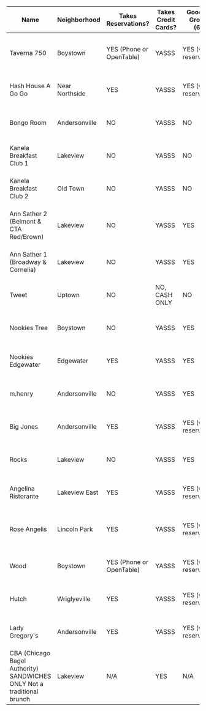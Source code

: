 |Name   								|Neighborhood   	  |Takes Reservations?   	 |Takes Credit Cards? |Good For Groups (6+) |Address   																																																	  |Phone   			  |YELP   	|
|---									|---				  |---						 |---			 |---						|---																																																		  |---				  |---  |
|Taverna 750   							|Boystown   		  |YES (Phone or OpenTable)  |YASSS   		 |YES (with reservation)   	|[750 W Cornelia Ave Chicago, IL 60657](https://www.google.com/maps/place/750+W+Cornelia+Ave,+Chicago,+IL+60657/@41.9456196,-87.6490044,17z/data=!3m1!4b1!4m2!3m1!1s0x880fd3b01b7659df:0xa78e5cc367fad3ed)    |(773) 904-7466     |[Yelp review](http://www.yelp.com/biz/taverna-750-chicago)	   					|
|Hash House A Go Go						|Near Northside   	  |YES						 |YASSS			 |YES (with reservation)    	|[1212 N State Pkwy Chicago, IL 60610](https://www.google.com/maps/place/Hash+House+a+Go+Go/@41.904342,-87.628891,17z/data=!3m1!4b1!4m2!3m1!1s0x880fd34fe49736d5:0x6e9ea2f5b08ef5f7)  	|(312) 202-0994   	|[Yelp review](http://www.yelp.com/biz/hash-house-a-go-go-chicago)   				|
|Bongo Room								|Andersonville   	  |NO						 |YASSS			 |NO					   	|[5022 N Clark St Chicago, IL 60640](https://www.google.com/maps/place/The+Bongo+Room/@41.973177,-87.668156,17z/data=!3m1!4b1!4m2!3m1!1s0x880fd2e4d491e345:0xe8aac0982233934f)  		|(773) 728-7900   	|[Yelp review](http://www.yelp.com/biz/the-bongo-room-chicago-2)   				|
|Kanela Breakfast Club 1				|Lakeview	   		  |NO						 |YASSS			 |NO					   	|[3231 N Clark St, Chicago, IL 60657](https://www.google.com/maps/place/Kanela+Breakfast+Club/@41.940805,-87.651225,17z/data=!3m1!4b1!4m2!3m1!1s0x880fd3aed1b3a97b:0xcf6fff0e56f51686)  	   |(773) 248-1622     |[Yelp review](http://www.yelp.com/biz/kanela-breakfast-club-chicago)   			|
|Kanela Breakfast Club 2				|Old Town	   		  |NO						 |YASSS			 |NO					   	|[1552 N Wells St, Chicago, IL 60610](https://www.google.com/maps/place/Kanela+Breakfast+Club/@41.910668,-87.634878,17z/data=!3m1!4b1!4m2!3m1!1s0x880fd34136ece519:0x4a001fbe844768c3)  	   |(312) 255-1206     |[Yelp review](http://www.yelp.com/biz/kanela-breakfast-club-chicago-2)   			|
|Ann Sather 2 (Belmont & CTA Red/Brown)	|Lakeview	   		  |NO						 |YASSS			 |YES					    |[909 W Belmont Ave Chicago, IL 60657](https://www.google.com/maps/place/Ann+Sather+Restaurant/@41.939797,-87.652057,17z/data=!3m1!4b1!4m2!3m1!1s0x880fd3a93626105b:0x8c2a72725defd57f)     |(773) 348-2378   	|[Yelp review](http://www.yelp.com/biz/ann-sather-chicago-2)   	|
|Ann Sather 1 (Broadway & Cornelia)		|Lakeview	   		  |NO						 |YASSS			 |YES					    |[3411 N Broadway St Chicago, IL 60657](https://www.google.com/maps/place/ANN+SATHER/@41.943803,-87.644866,17z/data=!3m1!4b1!4m2!3m1!1s0x880fd3a4e9c9dee1:0x4a31f65cd184ff2a)  	 |(773) 305-0024   	 |[Yelp review](http://www.yelp.com/biz/ann-sather-restaurant-chicago)   	|
|Tweet									|Uptown		   		  |NO						 |NO, CASH ONLY  |NO					   	|[5020 N Sheridan Rd Chicago, IL 60640](https://www.google.com/maps/place/Tweet/@41.973978,-87.655262,17z/data=!3m1!4b1!4m2!3m1!1s0x880fd3d597990d9d:0x5530b7444f4ca267)  	 |(773) 728-5576   	 |[Yelp review](http://www.yelp.com/biz/tweet-chicago)   						|
|Nookies Tree							|Boystown	   		  |NO						 |YASSS			 |YES					    |[3334 N Halsted St Chicago, IL 60657](https://www.google.com/maps/place/Nookies+Tree/@41.942868,-87.649618,17z/data=!3m1!4b1!4m2!3m1!1s0x880fd3afa010c3c1:0xeeba92bac787fd03)  	|(773) 248-9888   	|[Yelp review](http://www.yelp.com/biz/nookies-tree-restaurant-chicago) |
|Nookies Edgewater						|Edgewater	   		  |YES						 |YASSS			 |YES					    |[1100 W Bryn Mawr Chicago, IL 60660](https://www.google.com/maps/place/Nookies+Edgewater/@41.983817,-87.658232,17z/data=!3m1!4b1!4m2!3m1!1s0x880fd1829e2ad01d:0xa0bd24470fb64049)  	|(773) 516-4188   	|[Yelp review](http://www.yelp.com/biz/nookies-edgewater-chicago)   |
|m.henry								|Andersonville   	  |NO						 |YASSS			 |YES					    |[5707 N Clark St Chicago, IL 60660](https://www.google.com/maps/place/m.henry/@41.985667,-87.668985,17z/data=!3m1!4b1!4m2!3m1!1s0x880fd1901f34d60b:0x9ad9d80268e86590)  	 |(773) 561-1600   	 |[Yelp review](http://www.yelp.com/biz/m-henry-chicago)   						|
|Big Jones								|Andersonville   	  |YES						 |YASSS			 |YES (with reservation)      |[5347 N Clark St Chicago, IL 60640](https://www.google.com/maps/place/Big+Jones/@41.979442,-87.668022,17z/data=!3m1!4b1!4m2!3m1!1s0x880fd188a6c4f76d:0xfe575b2270ebc808)  		|(773) 275-5725   	|[Yelp review](http://www.yelp.com/biz/big-jones-chicago)   				|
|Rocks									|Lakeview	   		  |NO						 |YASSS			 |YES  				   	    |[3463 N Broadway Chicago, IL 60657](https://www.google.com/maps/place/ROCKS+lakeview/@41.945009,-87.645633,17z/data=!3m1!4b1!4m2!3m1!1s0x880fd3a4d5dedb57:0xbeb3cd27ac67afe7)  	   |(773) 472-0493     |[Yelp review](http://www.yelp.com/biz/rocks-lakeview-chicago)   	|
|Angelina Ristorante					|Lakeview East   	  |YES						 |YASSS			 |YES (with reservation)      |[3561 N Broadway St Chicago, IL 60657](https://www.google.com/maps/place/Angelina+Ristorante/@41.947175,-87.646943,17z/data=!3m1!4b1!4m2!3m1!1s0x880fd3ba8d47dc17:0xe2eeb08f38a2206)  	|(773) 935-5933   	|[Yelp review](http://www.yelp.com/biz/angelina-ristorante-chicago) |
|Rose Angelis							|Lincoln Park   	  |YES						 |YASSS			 |YES (with reservation)      |[1314 W Wrightwood Ave Chicago, IL 60614](https://www.google.com/maps/place/RoseAngelis/@41.929001,-87.661654,17z/data=!3m1!4b1!4m2!3m1!1s0x880fd2fc419073a3:0x8e75ea19452e3052) |(773) 296-0081   	|[Yelp review](http://www.yelp.com/biz/rose-angelis-chicago)   		 |
|Wood									|Boystown	   		  |YES (Phone or OpenTable)  |YASSS			 |YES (with reservation)      |[3335 N Halsted St Chicago, IL 60657](https://www.google.com/maps/place/Wood/@41.942839,-87.64917,17z/data=!3m1!4b1!4m2!3m1!1s0x880fd3af758768b5:0x3b30a53af61f22b2)	 |(773) 935-9663   	 |[Yelp review](http://www.yelp.com/biz/wood-chicago)   							|
|Hutch									|Wriglyeville   	  |YES						 |YASSS			 |YES (with reservation)  	|[3301 N Clark St Chicago, IL 60657](https://www.google.com/maps/place/Hutch+Chicago/@41.941952,-87.652181,17z/data=!3m1!4b1!4m2!3m1!1s0x880fd3ae93ed37df:0xf0c055acd7bb8ef1)  	 |(773) 248-1155   	 |[Yelp review](http://www.yelp.com/biz/hutch-chicago)    				  |
|Lady Gregory's							|Andersonville   	  |YES						 |YASSS			 |YES (with reservation)  	|[5260 N Clark St Chicago, IL 60640](https://www.google.com/maps/place/Lady+Gregory's+Bar+%26+Restaurant/@41.977892,-87.66856,17z/data=!4m6!1m3!3m2!1s0x880fd188873ce7fb:0x95a544b6eda28e45!2sLady+Gregory's+Bar+%26+Restaurant!3m1!1s0x880fd188873ce7fb:0x95a544b6eda28e45)	|(773) 271-5050				  	 |[Yelp review](http://www.yelp.com/biz/lady-gregorys-chicago-2)	   						|
|CBA (Chicago Bagel Authority) SANDWICHES ONLY Not a traditional brunch   	|Lakeview	   			|N/A	   					 |YES			  |N/A						|[955 W Belmont Ave Chicago, IL 60657](https://www.google.com/maps/place/Chicago+Bagel+Authority/@41.9407011,-87.649799,16z/data=!4m5!1m2!2m1!1schicago+bagel+authority!3m1!1s0x0000000000000000:0xa69b98731c85d378)	 |(773) 549-1982   	 |[Yelp review](http://www.yelp.com/biz/chicago-bagel-authority-chicago-4)   	|
																																															
																																																					
																																																					
																																				
																																								
																																								
																																																												
																																																													
										
																																																																		
																																																								
																																																								   		
																																																														
																																																		
										
		

